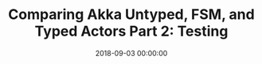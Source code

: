 ---
layout: post
title:  "Comparing Akka Untyped, FSM, and Typed Actors Part 2: Testing"
date:   2018-09-03 00:00:00
categories: akka
published: false
---